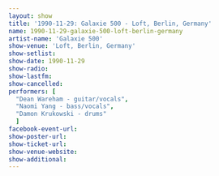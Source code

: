 ```yaml
---
layout: show
title: '1990-11-29: Galaxie 500 - Loft, Berlin, Germany'
name: 1990-11-29-galaxie-500-loft-berlin-germany
artist-name: 'Galaxie 500'
show-venue: 'Loft, Berlin, Germany'
show-setlist: 
show-date: 1990-11-29
show-radio: 
show-lastfm: 
show-cancelled: 
performers: [
  "Dean Wareham - guitar/vocals",
  "Naomi Yang - bass/vocals",
  "Damon Krukowski - drums"
  ]
facebook-event-url: 
show-poster-url: 
show-ticket-url: 
show-venue-website: 
show-additional: 
---
```


